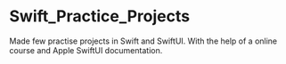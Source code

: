 # Swift_Practice_Projects
Made few practise projects in Swift and SwiftUI. With the help of a online course and Apple SwiftUI documentation.

